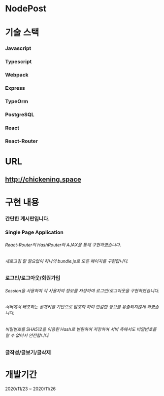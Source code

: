 # NodePost


# 기술 스택

### Javascript
### Typescript
### Webpack
### Express
### TypeOrm
### PostgreSQL
### React
### React-Router


# URL
## http://chickening.space



# 구현 내용
### 간단한 게시판입니다.
### Single Page Application
###### React-Router의 HashRouter와 AJAX을 통해 구현하였습니다.
###### 새로고침 할 필요없이 하나의 bundle.js로 모든 페이지를 구현합니다.
### 로그인/로그아웃/회원가입
###### Session을 사용하여 각 사용자의 정보를 저장하여 로그인/로그아웃을 구현하였습니다.
###### 서버에서 배포하는 공개키를 기반으로 암호화 하여 민감한 정보를 유출되지않게 하였습니다.
###### 비밀번호를 SHA512을 이용한 Hash로 변환하여 저장하여 서버 측에서도 비밀번호를 알 수 없어서 안전합니다.
### 글작성/글보기/글삭제
# 개발기간 
  2020/11/23 ~ 2020/11/26
